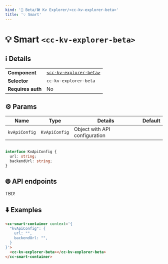 ```yaml
---
kind: '🚧 Beta/🛠 Kv Explorer/<cc-kv-explorer-beta>'
title: '💡 Smart'
---
```

# 💡 Smart `<cc-kv-explorer-beta>`

## ℹ️ Details

<table>
  <tr><td><strong>Component    </strong> <td><a href="https://www.clever-cloud.com/developers/doc/clever-components/?path=/story/🚧-beta-🛠-kv-explorer-cc-kv-explorer-beta--default-story"><code>&lt;cc-kv-explorer-beta&gt;</code></a>
  <tr><td><strong>Selector     </strong> <td><code>cc-kv-explorer-beta</code>
  <tr><td><strong>Requires auth</strong> <td>No
</table>

## ⚙️ Params

| Name          | Type          | Details                       | Default |
|---------------|---------------|-------------------------------|---------|
| `kvApiConfig` | `KvApiConfig` | Object with API configuration |         |


```typescript

interface KvApiConfig {
  url: string;
  backendUrl: string;
}
```

## 🌐 API endpoints

TBD!

## ⬇️️ Examples

```html
<cc-smart-container context='{
  "kvApiConfig": {
    url: "",
    backendUrl: "",
  }
}'>
  <cc-kv-explorer-beta></cc-kv-explorer-beta>
</cc-smart-container>
```
